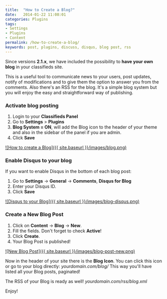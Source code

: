 ```yaml
---
title:  "How to Create a Blog?"
date:   2014-01-22 11:08:01
categories: Plugins
tags: 
- Settings
- Plugins
- Content
permalink: /how-to-create-a-blog/
keywords: post, plugins, discuss, disqus, blog post, rss
---
```

Since versions **2.1.x**, we have included the possibility to **have your own blog** in your classifieds site. 

This is a useful tool to communicate news to your users, post updates, notify of modifications and to give them the option to answer you from the comments. Also there's an RSS for the blog. It's a simple blog system but you will enjoy the easy and straightforward way of publishing.

### Activate blog posting

1. Login to your **Classifieds Panel**
2. Go to **Settings** > **Plugins**
3. **Blog System = ON**, will add the Blog icon to the header of your theme and also in the sidebar of the panel if you are admin.
4. Click **Save**

<a href="{{ site.baseurl }}/images/blog.png" class="thumbnail gallery-item" data-gallery>
![How to create a Blog]({{ site.baseurl }}/images/blog.png)
</a>

### Enable Disqus to your blog

If you want to enable Disqus in the bottom of each blog post:

1. Go to **Settings** -> **General** -> **Comments**, **Disqus for Blog**
2. Enter your Disqus ID.
3. Click **Save**

<a href="{{ site.baseurl }}/images/blog-disqus.png" class="thumbnail gallery-item" data-gallery>
![Disqus to your Blog]({{ site.baseurl }}/images/blog-disqus.png)
</a>

### Create a New Blog Post

1. Click on **Content** -> **Blog** -> **New**. 
2. Fill the fields. Don't forget to check **Active**!
3. Click **Create**.
4. Your Blog Post is published!

<a href="{{ site.baseurl }}/images/blog-post-new.png" class="thumbnail gallery-item" data-gallery>
![New Blog Post]({{ site.baseurl }}/images/blog-post-new.png)
</a>

Now in the header of your site there is the **Blog Icon**. You can click this icon or go to your blog directly: _yourdomain.com/blog/_
This way you'll have listed all your Blog posts, paginated! 

The RSS of your Blog is ready as well! _yourdomain.com/rss/blog.xml_
 
Enjoy!
